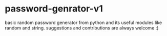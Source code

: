 # password-genrator-v1
basic random password generator from python and its useful modules like random and string. suggestions and contributions are always welcome :)

